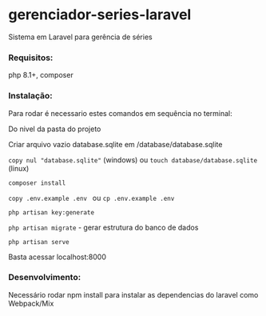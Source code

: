 # gerenciador-series-laravel
Sistema em Laravel para gerência de séries

### Requisitos:
php 8.1+, composer

### Instalação:
Para rodar é necessario estes comandos em sequência no terminal:

Do nivel da pasta do projeto

Criar arquivo vazio database.sqlite em /database/database.sqlite

``copy nul "database.sqlite"`` (windows) ou ``touch database/database.sqlite`` (linux)

``composer install``

``copy .env.example .env ``  ou  ``cp .env.example .env``

``php artisan key:generate``

``php artisan migrate`` - gerar estrutura do banco de dados

``php artisan serve``

Basta acessar localhost:8000

### Desenvolvimento:

Necessário rodar npm install para instalar as dependencias do laravel como Webpack/Mix
